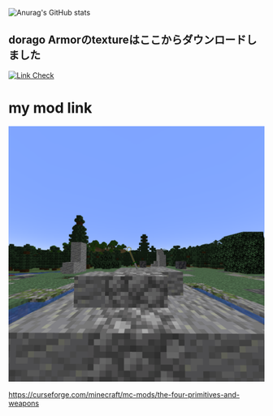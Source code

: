 ![Anurag's GitHub stats](https://github-readme-stats.vercel.app/api?username=hrmcngs&show_icons=true&theme=dark)

## dorago Armorのtextureはここからダウンロードしました

[![Link Check](https://github.com/janosh/awesome-normalizing-flows/actions/workflows/link-check.yml/badge.svg)](https://github.com/GitPois1x/DragonLoot/tree/1.20/src/main/resources/assets/dragonloot/textures)

# my mod link
[![Link Check](https://github.com/hrmcngs/The-four-primitives-and-Weapons/blob/475bc9b34c97291965ab2d306a5c9cd7daa21b02/src/main/resources/logo.png)](https://www.curseforge.com/minecraft/mc-mods/the-four-primitives-and-weapons/files)

https://curseforge.com/minecraft/mc-mods/the-four-primitives-and-weapons


